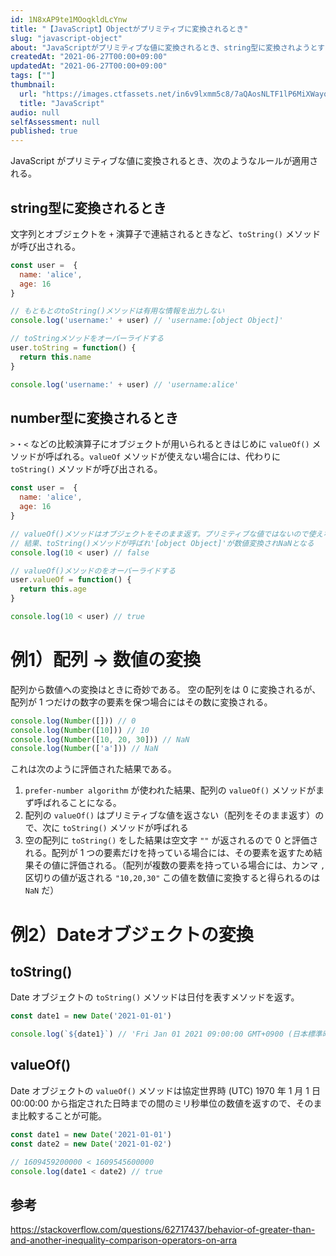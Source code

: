 ```yaml
---
id: 1N8xAP9te1MOoqkldLcYnw
title: "【JavaScript】Objectがプリミティブに変換されるとき"
slug: "javascript-object"
about: "JavaScriptがプリミティブな値に変換されるとき、string型に変換されようとするか、number型に変換されようとするかで挙動が変化する"
createdAt: "2021-06-27T00:00+09:00"
updatedAt: "2021-06-27T00:00+09:00"
tags: [""]
thumbnail:
  url: "https://images.ctfassets.net/in6v9lxmm5c8/7aQAosNLTF1lP6MiXWayqO/c6afbeeb9ed62e05e7491c884438807b/javascript.png"
  title: "JavaScript"
audio: null
selfAssessment: null
published: true
---
```

JavaScript がプリミティブな値に変換されるとき、次のようなルールが適用される。

## string型に変換されるとき

文字列とオブジェクトを `+` 演算子で連結されるときなど、`toString()` メソッドが呼び出される。

```js
const user =  {
  name: 'alice',
  age: 16
}

// もともとのtoString()メソッドは有用な情報を出力しない
console.log('username:' + user) // 'username:[object Object]'

// toStringメソッドをオーバーライドする
user.toString = function() {
  return this.name
}

console.log('username:' + user) // 'username:alice'
```

## number型に変換されるとき

`>`・`<` などの比較演算子にオブジェクトが用いられるときはじめに `valueOf()` メソッドが呼ばれる。`valueOf` メソッドが使えない場合には、代わりに `toString()` メソッドが呼び出される。

```js
const user =  {
  name: 'alice',
  age: 16
}

// valueOf()メソッドはオブジェクトをそのまま返す。プリミティブな値ではないので使えない
// 結果、toString()メソッドが呼ばれ'[object Object]'が数値変換されNaNとなる
console.log(10 < user) // false

// valueOf()メソッドのをオーバーライドする
user.valueOf = function() {
  return this.age
}

console.log(10 < user) // true
```

# 例1）配列 → 数値の変換

配列から数値への変換はときに奇妙である。
空の配列をは 0 に変換されるが、配列が 1 つだけの数字の要素を保つ場合にはその数に変換される。

```js
console.log(Number([])) // 0
console.log(Number([10])) // 10
console.log(Number([10, 20, 30])) // NaN
console.log(Number(['a'])) // NaN
```

これは次のように評価された結果である。

1. `prefer-number algorithm` が使われた結果、配列の `valueOf()` メソッドがまず呼ばれることになる。
2. 配列の `valueOf()` はプリミティブな値を返さない（配列をそのまま返す）ので、次に `toString()` メソッドが呼ばれる
3. 空の配列に `toString()` をした結果は空文字 `""` が返されるので 0 と評価される。配列が 1 つの要素だけを持っている場合には、その要素を返すため結果その値に評価される。（配列が複数の要素を持っている場合には、カンマ `,` 区切りの値が返される `"10,20,30"` この値を数値に変換すると得られるのは `NaN` だ）

# 例2）Dateオブジェクトの変換

## toString()

Date オブジェクトの `toString()` メソッドは日付を表すメソッドを返す。

```js
const date1 = new Date('2021-01-01')

console.log(`${date1}`) // 'Fri Jan 01 2021 09:00:00 GMT+0900 (日本標準時)'
```

## valueOf()

Date オブジェクトの `valueOf()` メソッドは協定世界時 (UTC) 1970 年 1 月 1 日 00:00:00 から指定された日時までの間のミリ秒単位の数値を返すので、そのまま比較することが可能。

```js
const date1 = new Date('2021-01-01')
const date2 = new Date('2021-01-02')

// 1609459200000 < 1609545600000
console.log(date1 < date2) // true
```

## 参考
https://stackoverflow.com/questions/62717437/behavior-of-greater-than-and-another-inequality-comparison-operators-on-arra
